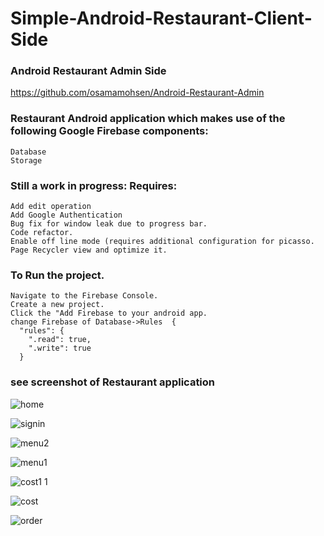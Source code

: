 # Simple-Android-Restaurant-Client-Side

### Android Restaurant Admin Side
https://github.com/osamamohsen/Android-Restaurant-Admin

### Restaurant Android application which makes use of the following Google Firebase components:

    Database
    Storage


### Still a work in progress: Requires:

    Add edit operation
    Add Google Authentication
    Bug fix for window leak due to progress bar.
    Code refactor.
    Enable off line mode (requires additional configuration for picasso.
    Page Recycler view and optimize it.

### To Run the project.

    Navigate to the Firebase Console.
    Create a new project.
    Click the "Add Firebase to your android app.
    change Firebase of Database->Rules	{
	  "rules": {
	    ".read": true,
	    ".write": true
	  }

### see screenshot of Restaurant application

![home](https://user-images.githubusercontent.com/10615000/30376118-d5a85986-9893-11e7-9ddd-d35cc1e2d302.jpg)

![signin](https://user-images.githubusercontent.com/10615000/30376128-df4e1dc2-9893-11e7-9d83-70840c401c27.jpg)

![menu2](https://user-images.githubusercontent.com/10615000/30376136-e5fc306e-9893-11e7-9221-64a65a26790e.jpg)

![menu1](https://user-images.githubusercontent.com/10615000/30376144-eb955384-9893-11e7-9d71-423a3ecb5557.jpg)

![cost1 1](https://user-images.githubusercontent.com/10615000/30376152-f31821f4-9893-11e7-8c30-70f78321969f.jpg)

![cost](https://user-images.githubusercontent.com/10615000/30376161-f71645ba-9893-11e7-9c72-c88d95da5331.jpg)

![order](https://user-images.githubusercontent.com/10615000/30376164-fb084858-9893-11e7-8a32-c197560b40db.jpg)


